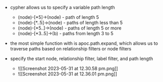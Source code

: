 
- cypher allows us to specify a variable path length 
	- (node)-[*5]->(node) - path of length 5
	- (node)-[*..5]->(node) - paths of length less than 5 
	- (node)-[*5..]->(node) - paths of length 5 or more 
	- (node)-[*3..5]->(b) - paths from length 3 to 5

- the most simple function with is apoc.path.expand, which allows us to traverse paths based on relationship filters or node filters 
- specify the start node, relationship filter, label filter, and path length 
	- ![[Screenshot 2023-05-31 at 12.30.58 pm.png]]
	- ![[Screenshot 2023-05-31 at 12.36.01 pm.png]]